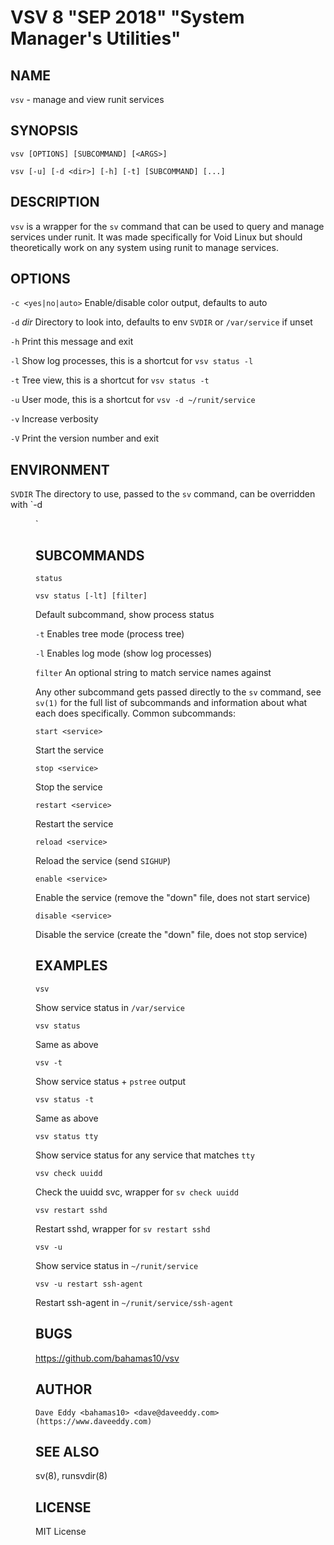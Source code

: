 VSV 8 "SEP 2018" "System Manager's Utilities"
=============================================

NAME
----

`vsv` - manage and view runit services

SYNOPSIS
--------

`vsv [OPTIONS] [SUBCOMMAND] [<ARGS>]`

`vsv [-u] [-d <dir>] [-h] [-t] [SUBCOMMAND] [...]`

DESCRIPTION
-----------

`vsv` is a wrapper for the `sv` command that can be used to query and manage
services under runit. It was made specifically for Void Linux but should
theoretically work on any system using runit to manage services.

OPTIONS
-------

`-c <yes|no|auto>`
  Enable/disable color output, defaults to auto

`-d` *dir*
  Directory to look into, defaults to env `SVDIR` or `/var/service` if unset

`-h`
  Print this message and exit

`-l`
  Show log processes, this is a shortcut for `vsv status -l`

`-t`
  Tree view, this is a shortcut for `vsv status -t`

`-u`
  User mode, this is a shortcut for `vsv -d ~/runit/service`

`-v`
  Increase verbosity

`-V`
  Print the version number and exit

ENVIRONMENT
-----------

`SVDIR`
  The directory to use, passed to the `sv` command, can be overridden with `-d
  <dir>`

SUBCOMMANDS
-----------

`status`

`vsv status [-lt] [filter]`

Default subcommand, show process status

`-t`
  Enables tree mode (process tree)

`-l`
  Enables log mode (show log processes)

`filter`
  An optional string to match service names against

Any other subcommand gets passed directly to the `sv` command, see `sv(1)` for
the full list of subcommands and information about what each does specifically.
Common subcommands:

`start <service>`

  Start the service

`stop <service>`

  Stop the service

`restart <service>`

  Restart the service

`reload <service>`

  Reload the service (send `SIGHUP`)

`enable <service>`

 Enable the service (remove the "down" file, does not start service)

`disable <service>`

 Disable the service (create the "down" file, does not stop service)

EXAMPLES
--------

`vsv`

  Show service status in `/var/service`

`vsv status`

  Same as above

`vsv -t`

  Show service status + `pstree` output

`vsv status -t`

  Same as above

`vsv status tty`

  Show service status for any service that matches `tty`

`vsv check uuidd`

  Check the uuidd svc, wrapper for `sv check uuidd`

`vsv restart sshd`

  Restart sshd, wrapper for `sv restart sshd`

`vsv -u`

  Show service status in `~/runit/service`

`vsv -u restart ssh-agent`

  Restart ssh-agent in `~/runit/service/ssh-agent`

BUGS
----

https://github.com/bahamas10/vsv

AUTHOR
------

`Dave Eddy <bahamas10> <dave@daveeddy.com> (https://www.daveeddy.com)`

SEE ALSO
--------

sv(8), runsvdir(8)

LICENSE
-------

MIT License
